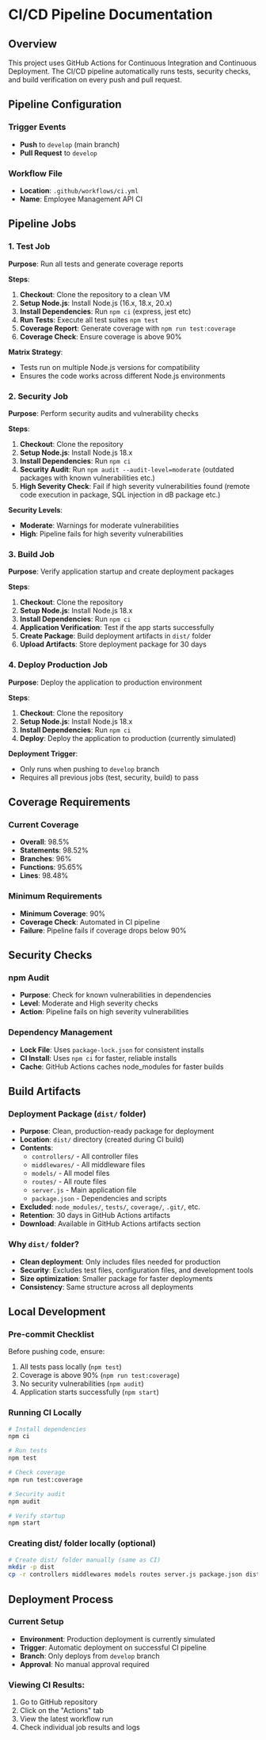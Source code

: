 # CI/CD Pipeline Documentation

## Overview

This project uses GitHub Actions for Continuous Integration and Continuous Deployment. The CI/CD pipeline automatically runs tests, security checks, and build verification on every push and pull request.

## Pipeline Configuration

### Trigger Events
- **Push** to `develop` (main branch)
- **Pull Request** to `develop`

### Workflow File
- **Location**: `.github/workflows/ci.yml`
- **Name**: Employee Management API CI

## Pipeline Jobs

### 1. Test Job
**Purpose**: Run all tests and generate coverage reports

**Steps**:
1. **Checkout**: Clone the repository to a clean VM
2. **Setup Node.js**: Install Node.js (16.x, 18.x, 20.x)
3. **Install Dependencies**: Run `npm ci` (express, jest etc)
4. **Run Tests**: Execute all test suites `npm test`
5. **Coverage Report**: Generate coverage with `npm run test:coverage`
6. **Coverage Check**: Ensure coverage is above 90%

**Matrix Strategy**:
- Tests run on multiple Node.js versions for compatibility
- Ensures the code works across different Node.js environments

### 2. Security Job
**Purpose**: Perform security audits and vulnerability checks

**Steps**:
1. **Checkout**: Clone the repository
2. **Setup Node.js**: Install Node.js 18.x
3. **Install Dependencies**: Run `npm ci`
4. **Security Audit**: Run `npm audit --audit-level=moderate` (outdated packages with known vulnerabilities etc.)
5. **High Severity Check**: Fail if high severity vulnerabilities found (remote code execution in package, SQL injection in dB package etc.)

**Security Levels**:
- **Moderate**: Warnings for moderate vulnerabilities
- **High**: Pipeline fails for high severity vulnerabilities

### 3. Build Job
**Purpose**: Verify application startup and create deployment packages

**Steps**:
1. **Checkout**: Clone the repository
2. **Setup Node.js**: Install Node.js 18.x
3. **Install Dependencies**: Run `npm ci`
4. **Application Verification**: Test if the app starts successfully
5. **Create Package**: Build deployment artifacts in `dist/` folder
6. **Upload Artifacts**: Store deployment package for 30 days

### 4. Deploy Production Job
**Purpose**: Deploy the application to production environment

**Steps**:
1. **Checkout**: Clone the repository
2. **Setup Node.js**: Install Node.js 18.x
3. **Install Dependencies**: Run `npm ci`
4. **Deploy**: Deploy the application to production (currently simulated)

**Deployment Trigger**:
- Only runs when pushing to `develop` branch
- Requires all previous jobs (test, security, build) to pass

## Coverage Requirements

### Current Coverage
- **Overall**: 98.5%
- **Statements**: 98.52%
- **Branches**: 96%
- **Functions**: 95.65%
- **Lines**: 98.48%

### Minimum Requirements
- **Minimum Coverage**: 90%
- **Coverage Check**: Automated in CI pipeline
- **Failure**: Pipeline fails if coverage drops below 90%

## Security Checks

### npm Audit
- **Purpose**: Check for known vulnerabilities in dependencies
- **Level**: Moderate and High severity checks
- **Action**: Pipeline fails on high severity vulnerabilities

### Dependency Management
- **Lock File**: Uses `package-lock.json` for consistent installs
- **CI Install**: Uses `npm ci` for faster, reliable installs
- **Cache**: GitHub Actions caches node_modules for faster builds

## Build Artifacts

### Deployment Package (`dist/` folder)
- **Purpose**: Clean, production-ready package for deployment
- **Location**: `dist/` directory (created during CI build)
- **Contents**: 
  - `controllers/` - All controller files
  - `middlewares/` - All middleware files
  - `models/` - All model files
  - `routes/` - All route files
  - `server.js` - Main application file
  - `package.json` - Dependencies and scripts
- **Excluded**: `node_modules/`, `tests/`, `coverage/`, `.git/`, etc.
- **Retention**: 30 days in GitHub Actions artifacts
- **Download**: Available in GitHub Actions artifacts section

### Why `dist/` folder?
- **Clean deployment**: Only includes files needed for production
- **Security**: Excludes test files, configuration files, and development tools
- **Size optimization**: Smaller package for faster deployments
- **Consistency**: Same structure across all deployments

## Local Development

### Pre-commit Checklist
Before pushing code, ensure:
1. All tests pass locally (`npm test`)
2. Coverage is above 90% (`npm run test:coverage`)
3. No security vulnerabilities (`npm audit`)
4. Application starts successfully (`npm start`)

### Running CI Locally
```bash
# Install dependencies
npm ci

# Run tests
npm test

# Check coverage
npm run test:coverage

# Security audit
npm audit

# Verify startup
npm start
```

### Creating dist/ folder locally (optional)
```bash
# Create dist/ folder manually (same as CI)
mkdir -p dist
cp -r controllers middlewares models routes server.js package.json dist/
```

## Deployment Process

### Current Setup
- **Environment**: Production deployment is currently simulated
- **Trigger**: Automatic deployment on successful CI pipeline
- **Branch**: Only deploys from `develop` branch
- **Approval**: No manual approval required

### Viewing CI Results:

1. Go to GitHub repository
2. Click on the "Actions" tab
3. View the latest workflow run
4. Check individual job results and logs


